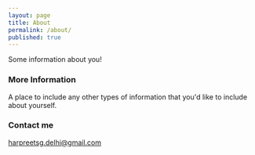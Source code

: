 ```yaml
---
layout: page
title: About
permalink: /about/
published: true
---
```


Some information about you!

### More Information

A place to include any other types of information that you'd like to include about yourself.

### Contact me

[harpreetsg.delhi@gmail.com](mailto:harpreetsg.delhi@gmail.com)
